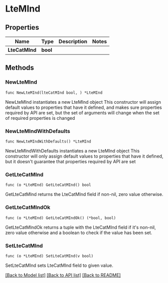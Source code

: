 # LteMInd

## Properties

Name | Type | Description | Notes
------------ | ------------- | ------------- | -------------
**LteCatMInd** | **bool** |  | 

## Methods

### NewLteMInd

`func NewLteMInd(lteCatMInd bool, ) *LteMInd`

NewLteMInd instantiates a new LteMInd object
This constructor will assign default values to properties that have it defined,
and makes sure properties required by API are set, but the set of arguments
will change when the set of required properties is changed

### NewLteMIndWithDefaults

`func NewLteMIndWithDefaults() *LteMInd`

NewLteMIndWithDefaults instantiates a new LteMInd object
This constructor will only assign default values to properties that have it defined,
but it doesn't guarantee that properties required by API are set

### GetLteCatMInd

`func (o *LteMInd) GetLteCatMInd() bool`

GetLteCatMInd returns the LteCatMInd field if non-nil, zero value otherwise.

### GetLteCatMIndOk

`func (o *LteMInd) GetLteCatMIndOk() (*bool, bool)`

GetLteCatMIndOk returns a tuple with the LteCatMInd field if it's non-nil, zero value otherwise
and a boolean to check if the value has been set.

### SetLteCatMInd

`func (o *LteMInd) SetLteCatMInd(v bool)`

SetLteCatMInd sets LteCatMInd field to given value.



[[Back to Model list]](../README.md#documentation-for-models) [[Back to API list]](../README.md#documentation-for-api-endpoints) [[Back to README]](../README.md)


